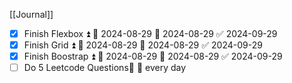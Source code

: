 [[Journal]]
- [x] Finish Flexbox ⏫ 🛫 2024-08-29 📅 2024-08-29 ✅ 2024-09-29
- [x] Finish Grid ⏫ 🛫 2024-08-29 📅 2024-08-29 ✅ 2024-09-29
- [x] Finish Boostrap ⏫ 🛫 2024-08-29 📅 2024-08-29 ✅ 2024-09-29
- [ ] Do 5 Leetcode Questions🛫  🔁 every day 